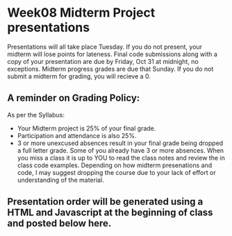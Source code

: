 # Week08 Midterm Project presentations

Presentations will all take place Tuesday. If you do not present, your midterm will lose points for lateness. Final code submissions along with a copy of your presentation are due by Friday, Oct 31 at midnight, no exceptions. Midterm progress grades are due that Sunday. If you do not submit a midterm for grading, you will recieve a 0.

## A reminder on Grading Policy:

As per the Syllabus:

- Your Midterm project is 25% of your final grade.
- Participation and attendance is also 25%.
- 3 or more unexcused absences result in your final grade being dropped a full letter grade. Some of you already have 3 or more absences. When you miss a class it is up to YOU to read the class notes and review the in class code examples. Depending on how midterm presenations and code, I may suggest dropping the course due to your lack of effort or understanding of the material.

## Presentation order will be generated using a HTML and Javascript at the beginning of class and posted below here.
